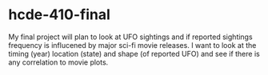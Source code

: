 # hcde-410-final
My final project will plan to look at UFO sightings and if reported sightings frequency is influcened by major sci-fi movie releases. I want to look at the timing (year) location (state) and shape (of reported UFO) and see if there is any correlation to movie plots. 
